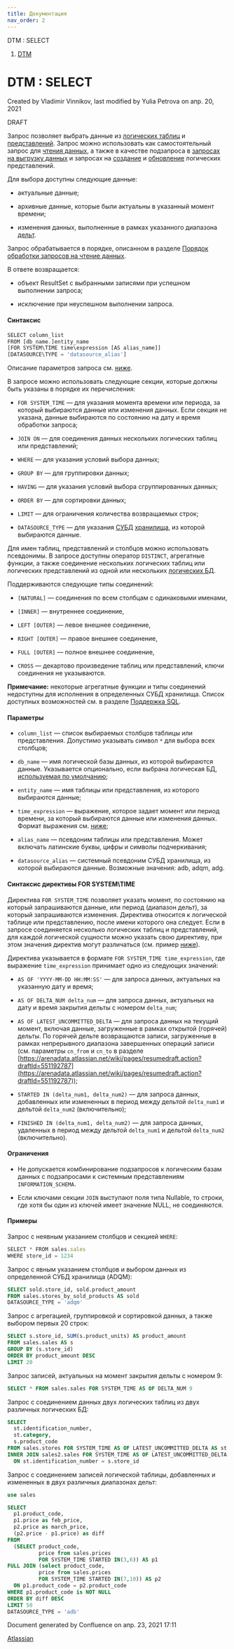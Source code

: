 ```yaml
---
title: Документация
nav_order: 2
---
```


DTM : SELECT  

1.  [DTM](index.html)

DTM : SELECT
============

Created by Vladimir Vinnikov, last modified by Yulia Petrova on апр. 20, 2021

DRAFT

Запрос позволяет выбрать данные из [логических таблиц](https://arenadata.atlassian.net/wiki/spaces/DTM/pages/354945309) и [представлений](https://arenadata.atlassian.net/wiki/spaces/DTM/pages/361070885). Запрос можно использовать как самостоятельный запрос для [чтения данных](https://arenadata.atlassian.net/wiki/spaces/DTM/pages/356321401), а также в качестве подзапроса в [запросах на выгрузку данных](https://arenadata.atlassian.net/wiki/spaces/DTM/pages/557089214/INSERT+INTO+download_external_table) и запросах на [создание](https://arenadata.atlassian.net/wiki/spaces/DTM/pages/544965567/CREATE+VIEW) и [обновление](https://arenadata.atlassian.net/wiki/spaces/DTM/pages/545292823/ALTER+VIEW) логических представлений.

Для выбора доступны следующие данные:

*   актуальные данные;
    
*   архивные данные, которые были актуальны в указанный момент времени;
    
*   изменения данных, выполненные в рамках указанного диапазона [дельт](https://arenadata.atlassian.net/wiki/spaces/DTM/pages/354946089).
    

Запрос обрабатывается в порядке, описанном в разделе [Порядок обработки запросов на чтение данных](https://arenadata.atlassian.net/wiki/spaces/DTM/pages/559383099).

В ответе возвращается:

*   объект ResultSet c выбранными записями при успешном выполнении запроса;
    
*   исключение при неуспешном выполнении запроса.
    

#### Синтаксис
```js
SELECT column_list 
FROM [db_name.]entity_name 
[FOR SYSTEM\TIME time\expression [AS alias_name]]
[DATASOURCE\TYPE = 'datasource_alias']
```
Описание параметров запроса см. [ниже](#select_parameters).

В запросе можно использовать следующие секции, которые должны быть указаны в порядке их перечисления:

*   `FOR SYSTEM_TIME` — для указания момента времени или периода, за который выбираются данные или изменения данных. Если секция не указана, данные выбираются по состоянию на дату и время обработки запроса;
    
*   `JOIN ON` — для соединения данных нескольких логических таблиц или представлений;
    
*   `WHERE` — для указания условий выбора данных;
    
*   `GROUP BY` — для группировки данных;
    
*   `HAVING` — для указания условий выбора сгруппированных данных;
    
*   `ORDER BY` — для сортировки данных;
    
*   `LIMIT` — для ограничения количества возвращаемых строк;
    
*   `DATASOURCE_TYPE` — для указания [СУБД](https://arenadata.atlassian.net/wiki/spaces/DTM/pages/354944467) [хранилища](https://arenadata.atlassian.net/wiki/spaces/DTM/pages/361071530), из которой выбираются данные.
    

Для имен таблиц, представлений и столбцов можно использовать псевдонимы. В запросе доступны оператор `DISTINCT`, агрегатные функции, а также соединение нескольких логических таблиц или логических представлений из одной или нескольких [логических БД](https://arenadata.atlassian.net/wiki/spaces/DTM/pages/354945300).

Поддерживаются следующие типы соединений:

*   `[NATURAL]` — соединения по всем столбцам с одинаковыми именами,
    
*   `[INNER]` — внутреннее соединение,
    
*   `LEFT [OUTER]` — левое внешнее соединение,
    
*   `RIGHT [OUTER]` — правое внешнее соединение,
    
*   `FULL [OUTER]` — полное внешнее соединение,
    
*   `CROSS` — декартово произведение таблиц или представлений, ключи соединения не указываются.
    

**Примечание:** некоторые агрегатные функции и типы соединений недоступны для исполнения в определенных СУБД хранилища. Список доступных возможностей см. в разделе [Поддержка SQL](https://arenadata.atlassian.net/wiki/spaces/DTM/pages/354944477).

#### Параметры

*   `column_list` — список выбираемых столбцов таблицы или представления. Допустимо указывать символ `*` для выбора всех столбцов;
    
*   `db_name` — имя логической базы данных, из которой выбираются данные. Указывается опционально, если выбрана логическая БД, [используемая по умолчанию](https://arenadata.atlassian.net/wiki/spaces/DTM/pages/401279070);
    
*   `entity_name` — имя таблицы или представления, из которого выбираются данные;
    
*   `time_expression` — выражение, которое задает момент или период времени, за который выбираются данные или изменения данных. Формат выражения см. [ниже](#select_for_system_time);
    
*   `alias_name` — псевдоним таблицы или представления. Может включать латинские буквы, цифры и символы подчеркивания;
    
*   `datasource_alias` — системный псевдоним СУБД хранилища, из которой выбираются данные. Возможные значения: adb, adqm, adg.
    

#### Синтаксис директивы FOR SYSTEM\TIME

Директива `FOR SYSTEM_TIME` позволяет указать момент, по состоянию на который запрашиваются данные, или период (диапазон дельт), за который запрашиваются изменения. Директива относится к логической таблице или представлению, после имени которого она следует. Если в запросе соединяется несколько логических таблиц и представлений, для каждой логической сущности можно указать свою директиву, при этом значения директив могут различаться (см. пример [ниже](#EX_select_with_different_system_times)).

Директива указывается в формате `FOR SYSTEM_TIME time_expression`, где выражение `time_expression` принимает одно из следующих значений:

*   `AS OF 'YYYY-MM-DD HH:MM:SS'` — для запроса данных, актуальных на указанную дату и время;
    
*   `AS OF DELTA_NUM delta_num` — для запроса данных, актуальных на дату и время закрытия дельты с номером `delta_num`;
    
*   `AS OF LATEST_UNCOMMITTED_DELTA` — для запроса данных на текущий момент, включая данные, загруженные в рамках открытой (горячей) дельты. По горячей дельте возвращаются записи, загруженные в рамках непрерывного диапазона завершенных операций записи (см. параметры `cn_from` и `cn_to` в разделе [https://arenadata.atlassian.net/wiki/pages/resumedraft.action?draftId=551192787](https://arenadata.atlassian.net/wiki/pages/resumedraft.action?draftId=551192787));
    
*   `STARTED IN (delta_num1, delta_num2)` — для запроса данных, добавленных или измененных в период между дельтой `delta_num1` и дельтой `delta_num2` (включительно);
    
*   `FINISHED IN (delta_num1, delta_num2)` — для запроса данных, удаленных в период между дельтой `delta_num1` и дельтой `delta_num2` (включительно).
    

#### Ограничения

*   Не допускается комбинирование подзапросов к логическим базам данных с подзапросами к системным представлениям `INFORMATION_SCHEMA`.
    
*   Если ключами секции `JOIN` выступают поля типа Nullable, то строки, где хотя бы один из ключей имеет значение NULL, не соединяются.
    

#### Примеры

Запрос с неявным указанием столбцов и секцией `WHERE`:
```js
SELECT * FROM sales.sales
WHERE store_id = 1234
```
Запрос с явным указанием столбцов и выбором данных из определенной СУБД хранилища (ADQM):
```SQL
SELECT sold.store_id, sold.product_amount 
FROM sales.stores_by_sold_products AS sold
DATASOURCE_TYPE = 'adqm'
```
Запрос с агрегацией, группировкой и сортировкой данных, а также выбором первых 20 строк:
```SQL
SELECT s.store_id, SUM(s.product_units) AS product_amount 
FROM sales.sales AS s
GROUP BY (s.store_id)
ORDER BY product_amount DESC
LIMIT 20
```
Запрос записей, актуальных на момент закрытия дельты с номером 9:
```SQL
SELECT * FROM sales.sales FOR SYSTEM_TIME AS OF DELTA_NUM 9
```
Запрос с соединением данных двух логических таблиц из двух различных логических БД:
```sql
SELECT 
  st.identification_number, 
  st.category, 
  s.product_code 
FROM sales.stores FOR SYSTEM_TIME AS OF LATEST_UNCOMMITTED_DELTA AS st
INNER JOIN sales2.sales FOR SYSTEM_TIME AS OF LATEST_UNCOMMITTED_DELTA AS s
  ON st.identification_number = s.store_id
```
Запрос с соединением записей логической таблицы, добавленных и измененных в двух различных диапазонах дельт:
```sql
use sales

SELECT
  p1.product_code,
  p1.price as feb_price,
  p2.price as march_price,
  (p2.price - p1.price) as diff
FROM 
  (SELECT product_code, 
          price from sales.prices 
          FOR SYSTEM_TIME STARTED IN(3,6)) AS p1
FULL JOIN (select product_code, 
          price from sales.prices 
          FOR SYSTEM_TIME STARTED IN(7,10)) AS p2
  ON p1.product_code = p2.product_code
WHERE p1.product_code is NOT NULL
ORDER BY diff DESC
LIMIT 50
DATASOURCE_TYPE = 'adb'
```
Document generated by Confluence on апр. 23, 2021 17:11

[Atlassian](http://www.atlassian.com/)
